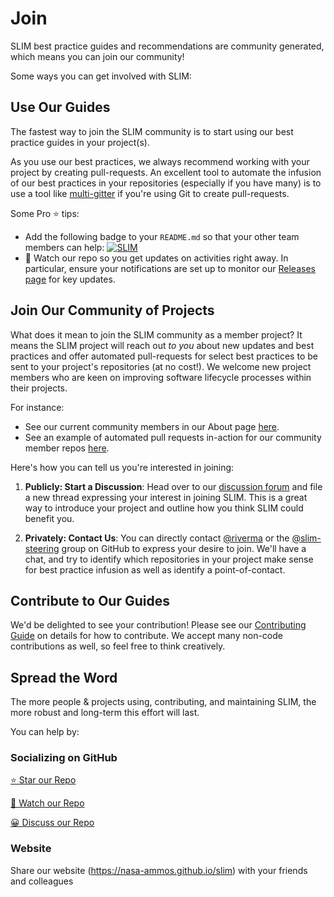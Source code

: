 # Join

SLIM best practice guides and recommendations are community generated, which means you can join our community! 

Some ways you can get involved with SLIM:

## Use Our Guides

The fastest way to join the SLIM community is to start using our best practice guides in your project(s). 

As you use our best practices, we always recommend working with your project by creating pull-requests. An excellent tool to automate the infusion of our best practices in your repositories (especially if you have many) is to use a tool like [multi-gitter](https://github.com/lindell/multi-gitter) if you're using Git to create pull-requests. 

Some Pro ⭐️ tips:
- Add the following badge to your `README.md` so that your other team members can help: 
[![SLIM](https://img.shields.io/badge/Best%20Practices%20from-SLIM-blue)](https://nasa-ammos.github.io/slim/)
- 👀 Watch our repo so you get updates on activities right away. In particular, ensure your notifications are set up to monitor our [Releases page](https://github.com/NASA-AMMOS/slim/releases) for key updates. 

## Join Our Community of Projects

What does it mean to join the SLIM community as a member project? It means the SLIM project will reach out *to you* about new updates and best practices and offer automated pull-requests for select best practices to be sent to your project's repositories (at no cost!). We welcome new project members who are keen on improving software lifecycle processes within their projects. 

For instance:
- See our current community members in our About page [here](/docs/about/#our-community-members).
- See an example of automated pull requests in-action for our community member repos [here](https://github.com/NASA-AMMOS/slim-leaderboard/blob/main/examples/slim-ammos-leaderboard.md).

Here's how you can tell us you're interested in joining:

1. **Publicly: Start a Discussion**: Head over to our [discussion forum](https://github.com/NASA-AMMOS/slim/discussions/new/choose) and file a new thread expressing your interest in joining SLIM. This is a great way to introduce your project and outline how you think SLIM could benefit you.

2. **Privately: Contact Us**: You can directly contact [@riverma](https://github.com/riverma) or the [@slim-steering](https://github.com/orgs/NASA-AMMOS/teams/slim-steering) group on GitHub to express your desire to join. We'll have a chat, and try to identify which repositories in your project make sense for best practice infusion as well as identify a point-of-contact.

## Contribute to Our Guides

We'd be delighted to see your contribution! Please see our [Contributing Guide](/docs/contribute/contributing) on details for how to contribute. We accept many non-code contributions as well, so feel free to think creatively. 

## Spread the Word

The more people & projects using, contributing, and maintaining SLIM, the more robust and long-term this effort will last. 

You can help by:

### Socializing on GitHub

[⭐ Star our Repo](https://github.com/nasa-ammos/slim)

[👀 Watch our Repo](https://github.com/nasa-ammos/slim)

[😀 Discuss our Repo](https://github.com/nasa-ammos/slim)

### Website

Share our website (https://nasa-ammos.github.io/slim) with your friends and colleagues
